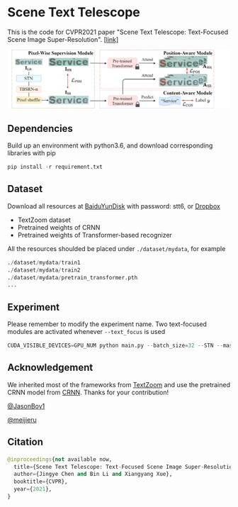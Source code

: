 # Scene Text Telescope

This is the code for CVPR2021 paper "Scene Text Telescope: Text-Focused Scene Image Super-Resolution". [[link]](https://github.com/FudanVI/FudanOCR/tree/main/scene-text-telescope/document)

![architecture](./image/architecture.png)


## Dependencies
Build up an environment with python3.6, and download corresponding libraries with pip
```python
pip install -r requirement.txt
```

## Dataset
Download all resources at [BaiduYunDisk](https://pan.baidu.com/s/1P_SCcQG74fiQfTnfidpHEw) with password: stt6, or [Dropbox](https://www.dropbox.com/sh/f294n405ngbnujn/AABUO6rv_5H5MvIvCblcf-aKa?dl=0)

* TextZoom dataset
* Pretrained weights of CRNN 
* Pretrained weights of Transformer-based recognizer

All the resources shoulded be placed under ```./dataset/mydata```, for example
```python
./dataset/mydata/train1
./dataset/mydata/train2
./dataset/mydata/pretrain_transformer.pth
...
```


## Experiment
Please remember to modify the experiment name. Two text-focused modules are activated whenever ```--text_focus``` is used
```python
CUDA_VISIBLE_DEVICES=GPU_NUM python main.py --batch_size=32 --STN --mask --exp_name EXP_NAME --text_focus
```

## Acknowledgement
We inherited most of the frameworks from [TextZoom](https://github.com/JasonBoy1/TextZoom) and use the pretrained CRNN model from [CRNN](https://github.com/meijieru/crnn.pytorch).
Thanks for your contribution! 

[@JasonBoy1](https://github.com/JasonBoy1) 

 [@meijieru](https://github.com/meijieru)




## Citation
```python
@inproceedings{not available now,
  title={Scene Text Telescope: Text-Focused Scene Image Super-Resolution},
  author={Jingye Chen and Bin Li and Xiangyang Xue},
  booktitle={CVPR},
  year={2021},
}
```